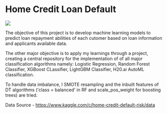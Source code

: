 # Home Credit Loan Default

![](https://www.threethriftyguys.com/wp-content/uploads/2013/05/default.jpg)

The objective of this project is to develop machine learning models to predict loan repayment abilities of each cutomer based on loan information and applicants available data.

The other major objective is to apply my learnings through a project, creating a central repository for the implementation of of all major classification algorithms namely: Logistic Regression, Random Forest Classifier, XGBoost CLassifier, LightGBM Classifier, H20.ai AutoML classification.

To handle data imbalance, I SMOTE resampling and the inbuilt features of DT algorithms ('class = balanced' in RF and scale_pos_weight for boosting trees) are tried.

Data Source - https://www.kaggle.com/c/home-credit-default-risk/data
